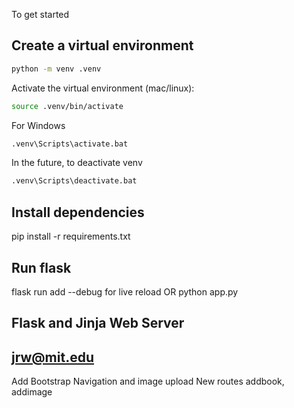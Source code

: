 To get started

## Create a virtual environment

```bash
python -m venv .venv
```

Activate the virtual environment (mac/linux):

```bash
source .venv/bin/activate
```

For Windows
```bash
.venv\Scripts\activate.bat
```

In the future, to deactivate venv
```bash
.venv\Scripts\deactivate.bat 
```

## Install dependencies
pip install -r requirements.txt

## Run flask
flask run
add --debug for live reload
OR
python app.py


## Flask and Jinja Web Server

## jrw@mit.edu

Add Bootstrap Navigation and image upload
New routes addbook, addimage
